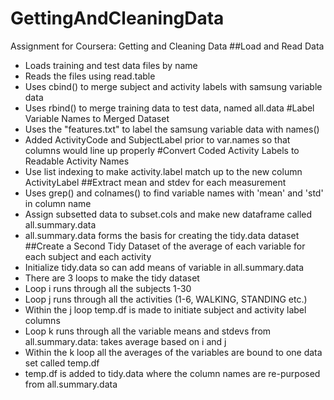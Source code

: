 # GettingAndCleaningData
Assignment for Coursera: Getting and Cleaning Data
##Load and Read Data
* Loads training and test data files by name
* Reads the files using read.table
* Uses cbind() to merge subject and activity labels with samsung variable data
* Uses rbind() to merge training data to test data, named all.data
#Label Variable Names to Merged Dataset
* Uses the "features.txt" to label the samsung variable data with names()
* Added ActivityCode and SubjectLabel prior to var.names so that columns would line up properly
#Convert Coded Activity Labels to Readable Activity Names
* Use list indexing to make activity.label match up to the new column ActivityLabel
##Extract mean and stdev for each measurement
* Uses grep() and colnames() to find variable names with 'mean' and 'std' in column name
* Assign subsetted data to subset.cols and make new dataframe called all.summary.data
* all.summary.data forms the basis for creating the tidy.data dataset
##Create a Second Tidy Dataset of the average of each variable for each subject and each activity
* Initialize tidy.data so can add means of variable in all.summary.data
* There are 3 loops to make the tidy dataset
* Loop i runs through all the subjects 1-30
* Loop j runs through all the activities (1-6, WALKING, STANDING etc.)
* Within the j loop temp.df is made to initiate subject and activity label columns 
* Loop k runs through all the variable means and stdevs from all.summary.data: takes average based on i and j 
* Within the k loop all the averages of the variables are bound to one data set called temp.df
* temp.df is added to tidy.data where the column names are re-purposed from all.summary.data




